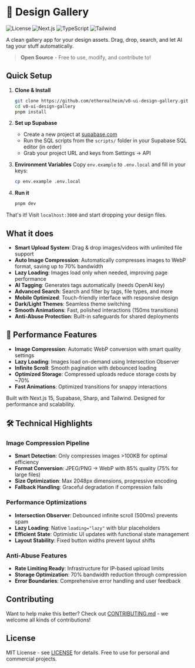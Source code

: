 # 🎨 Design Gallery

![License](https://img.shields.io/badge/license-MIT-blue.svg)
![Next.js](https://img.shields.io/badge/Next.js-15-black)
![TypeScript](https://img.shields.io/badge/TypeScript-5-blue)
![Tailwind](https://img.shields.io/badge/Tailwind-4-38bdf8)

A clean gallery app for your design assets. Drag, drop, search, and let AI tag your stuff automatically.

> **Open Source** - Free to use, modify, and contribute to!

## Quick Setup

1. **Clone & Install**
   ```bash
   git clone https://github.com/etherealheim/v0-ui-design-gallery.git
   cd v0-ui-design-gallery
   pnpm install
   ```

2. **Set up Supabase**
   - Create a new project at [supabase.com](https://supabase.com)
   - Run the SQL scripts from the `scripts/` folder in your Supabase SQL editor (in order)
   - Grab your project URL and keys from Settings → API

3. **Environment Variables**
   Copy `env.example` to `.env.local` and fill in your keys:
   ```bash
   cp env.example .env.local
   ```

4. **Run it**
   ```bash
   pnpm dev
   ```

That's it! Visit `localhost:3000` and start dropping your design files.

## What it does

- **Smart Upload System**: Drag & drop images/videos with unlimited file support
- **Auto Image Compression**: Automatically compresses images to WebP format, saving up to 70% bandwidth
- **Lazy Loading**: Images load only when needed, improving page performance
- **AI Tagging**: Generates tags automatically (needs OpenAI key)
- **Advanced Search**: Search and filter by tags, file types, and more
- **Mobile Optimized**: Touch-friendly interface with responsive design
- **Dark/Light Themes**: Seamless theme switching
- **Smooth Animations**: Fast, polished interactions (150ms transitions)
- **Anti-Abuse Protection**: Built-in safeguards for shared deployments

## 🚀 Performance Features

- **Image Compression**: Automatic WebP conversion with smart quality settings
- **Lazy Loading**: Images load on-demand using Intersection Observer
- **Infinite Scroll**: Smooth pagination with debounced loading
- **Optimized Storage**: Compressed uploads reduce storage costs by ~70%
- **Fast Animations**: Optimized transitions for snappy interactions

Built with Next.js 15, Supabase, Sharp, and Tailwind. Designed for performance and scalability.

## 🛠️ Technical Highlights

### Image Compression Pipeline
- **Smart Detection**: Only compresses images >100KB for optimal efficiency
- **Format Conversion**: JPEG/PNG → WebP with 85% quality (75% for large files)
- **Size Optimization**: Max 2048px dimensions, progressive encoding
- **Fallback Handling**: Graceful degradation if compression fails

### Performance Optimizations
- **Intersection Observer**: Debounced infinite scroll (500ms) prevents spam
- **Lazy Loading**: Native `loading="lazy"` with blur placeholders  
- **Efficient State**: Optimistic UI updates with functional state management
- **Layout Stability**: Fixed button widths prevent layout shifts

### Anti-Abuse Features
- **Rate Limiting Ready**: Infrastructure for IP-based upload limits
- **Storage Optimization**: 70% bandwidth reduction through compression
- **Error Boundaries**: Comprehensive error handling and user feedback

## Contributing

Want to help make this better? Check out [CONTRIBUTING.md](CONTRIBUTING.md) - we welcome all kinds of contributions!

## License

MIT License - see [LICENSE](LICENSE) for details. Free to use for personal and commercial projects.